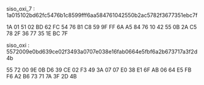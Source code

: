 
siso_oxi_7 : 1a015102bd62fc5476b1c8599fff6aa584761042550b2ac5782f3677351ebc7f

1A 01 51 02 BD 62 FC 54 76 B1 C8 59 9F FF 6A A5 84 76 10 42 55 0B 2A C5 78 2F 36 77 35 1E BC 7F

siso_oxi : 5572009e0bd639ce02f3493a0707e038e16fab0664e5fbf6a2b673717a3f2d4b

55 72 00 9E 0B D6 39 CE 02 F3 49 3A 07 07 E0 38 E1 6F AB 06 64 E5 FB F6 A2 B6 73 71 7A 3F 2D 4B
